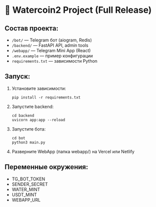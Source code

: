 
# 🌊 Watercoin2 Project (Full Release)

## Состав проекта:
- `/bot/` — Telegram бот (aiogram, Redis)
- `/backend/` — FastAPI API, admin tools
- `/webapp/` — Telegram Mini App (React)
- `.env.example` — пример конфигурации
- `requirements.txt` — зависимости Python

## Запуск:
1. Установите зависимости:
   ```
   pip install -r requirements.txt
   ```
2. Запустите backend:
   ```
   cd backend
   uvicorn app:app --reload
   ```
3. Запустите бота:
   ```
   cd bot
   python3 main.py
   ```
4. Разверните WebApp (папка webapp/) на Vercel или Netlify

## Переменные окружения:
- TG_BOT_TOKEN
- SENDER_SECRET
- WATER_MINT
- USDT_MINT
- WEBAPP_URL
